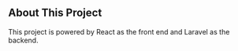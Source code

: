 ## About This Project

This project is powered by React as the front end and Laravel as the backend.